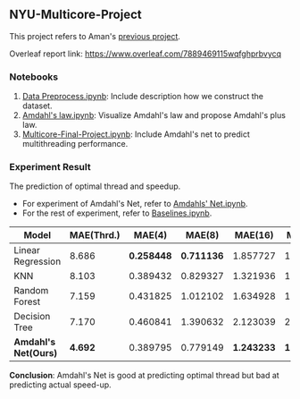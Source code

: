 ## NYU-Multicore-Project

This project refers to Aman's [previous project](https://github.com/Aman-Chopra/Performance-Prediction-Multithreaded-Applications).

Overleaf report link: https://www.overleaf.com/7889469115wqfghprbvycq

### Notebooks

1. [Data Preprocess.ipynb](https://github.com/liubai01/Multicore-NYU-2021/blob/master/Data%20Preprocess.ipynb): Include description how we construct the dataset.
2. [Amdahl's law.ipynb](https://github.com/liubai01/Multicore-NYU-2021/blob/master/Amdahl's%20law.ipynb): Visualize Amdahl's law and propose Amdahl's plus law.
3. [Multicore-Final-Project.ipynb](https://github.com/liubai01/Multicore-NYU-2021/blob/master/Multicore-Final-Project.ipynb): Include Amdahl's net to predict multithreading performance.

### Experiment Result

The prediction of optimal thread and speedup.

- For experiment of Amdahl's Net, refer to [Amdahls' Net.ipynb](https://github.com/liubai01/Multicore-NYU-2021/blob/master/Amdahl's%20Net.ipynb).
- For the rest of experiment, refer to [Baselines.ipynb](https://github.com/liubai01/Multicore-NYU-2021/blob/master/Baselines.ipynb).

| Model                  | MAE(Thrd.) | MAE(4)       | MAE(8)       | MAE(16)      | MAE(32)      |
| ---------------------- | ---------- | ------------ | ------------ | ------------ | ------------ |
| Linear Regression      | 8.686      | **0.258448** | **0.711136** | 1.857727     | 1.813439     |
| KNN                    | 8.103      | 0.389432     | 0.829327     | 1.321936     | 1.333033     |
| Random Forest          | 7.159      | 0.431825     | 1.012102     | 1.634928     | 1.534662     |
| Decision Tree          | 7.170      | 0.460841     | 1.390632     | 2.123039     | 2.735234     |
| **Amdahl's Net(Ours)** | **4.692**  | 0.389795     | 0.779149     | **1.243233** | **1.288864** |

**Conclusion**: Amdahl's Net is good at predicting optimal thread but bad at predicting actual speed-up.

